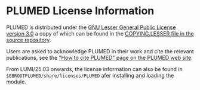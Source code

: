 # PLUMED License Information

PLUMED is distributed under the
[GNU Lesser General Public License version 3.0](https://www.gnu.org/licenses/lgpl-3.0.en.html)
a copy of which can be found in the
[COPYING.LESSER file in the source repository](https://github.com/plumed/plumed2/blob/master/COPYING.LESSER).

Users are asked to acknowledge PLUMED in their work and cite the relevant publications, see the
["How to cite PLUMED" page on the PLUMED web site](https://www.plumed.org/cite).

From LUMI/25.03 onwards, the license information can also be found in
`$EBROOTPLUMED/share/licenses/PLUMED` afer installing and loading the module.
